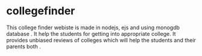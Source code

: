 # collegefinder
This college finder webiste is made in nodejs, ejs and using monogdb database . It help the students for getting into appropriate college.
It provides unbiased reviews of colleges which will help the students and their parents both . 
